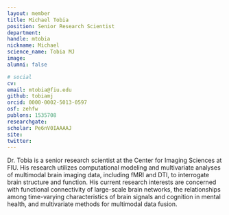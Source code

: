 ```yaml
---
layout: member
title: Michael Tobia
position: Senior Research Scientist
department:
handle: mtobia
nickname: Michael
science_name: Tobia MJ
image:
alumni: false

# social
cv:
email: mtobia@fiu.edu
github: tobiamj
orcid: 0000-0002-5013-0597
osf: zehfw
publons: 1535708
researchgate:
scholar: Pe6nV0IAAAAJ
site:
twitter:
---
```

Dr. Tobia is a senior research scientist at the Center for Imaging Sciences at FIU.  His research utilizes computational modeling and multivariate analyses of multimodal brain imaging data, including fMRI and DTI, to interrogate brain structure and function.  His current research interests are concerned with functional connectivity of large-scale brain networks, the relationships among time-varying characteristics of brain signals and cognition in mental health, and multivariate methods for multimodal data fusion.
